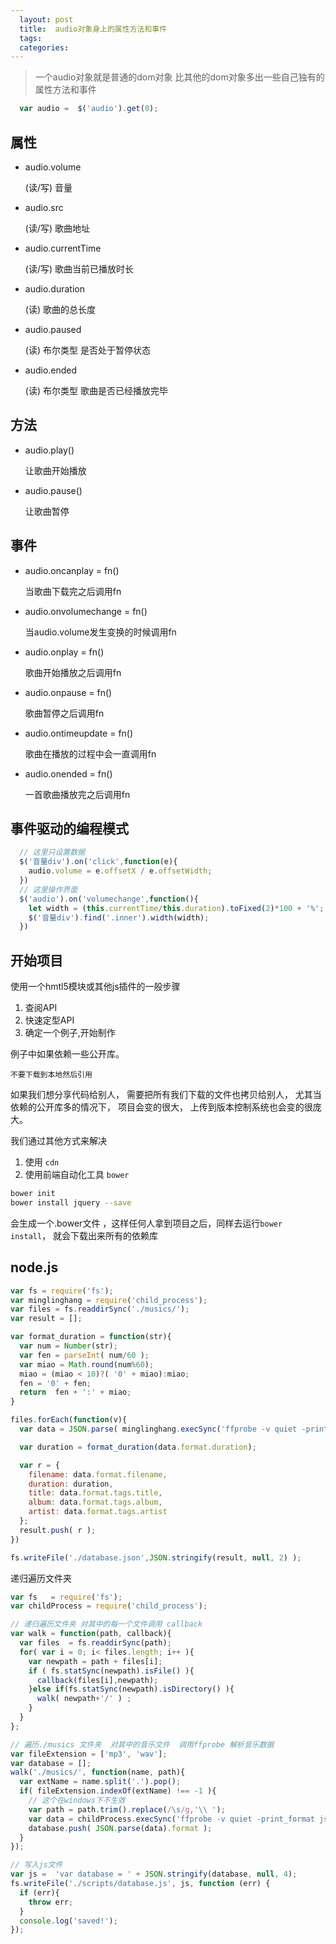 ```yaml
---
  layout: post
  title:  audio对象身上的属性方法和事件
  tags:
  categories:
---
```


> 一个audio对象就是普通的dom对象
> 比其他的dom对象多出一些自己独有的属性方法和事件

```javascript
  var audio =  $('audio').get(0);
```

## 属性

* audio.volume  

  (读/写) 音量

* audio.src    

  (读/写) 歌曲地址

* audio.currentTime

  (读/写) 歌曲当前已播放时长

* audio.duration  

  (读) 歌曲的总长度

* audio.paused

  (读) 布尔类型 是否处于暂停状态

* audio.ended   

  (读) 布尔类型 歌曲是否已经播放完毕

## 方法

* audio.play()

  让歌曲开始播放
* audio.pause()

  让歌曲暂停

## 事件

* audio.oncanplay = fn()  

  当歌曲下载完之后调用fn

* audio.onvolumechange = fn()

  当audio.volume发生变换的时候调用fn

* audio.onplay = fn()  

  歌曲开始播放之后调用fn

* audio.onpause = fn()

  歌曲暂停之后调用fn

* audio.ontimeupdate = fn()  

  歌曲在播放的过程中会一直调用fn

* audio.onended = fn()

  一首歌曲播放完之后调用fn

## 事件驱动的编程模式

```javascript
  // 这里只设置数据
  $('音量div').on('click',function(e){
    audio.volume = e.offsetX / e.offsetWidth;
  })
  // 这里操作界面
  $('audio').on('volumechange',function(){
    let width = (this.currentTime/this.duration).toFixed(2)*100 + '%';
    $('音量div').find('.inner').width(width);
  })
```

## 开始项目

使用一个hmtl5模块或其他js插件的一般步骤

1. 查阅API
2. 快速定型API
3. 确定一个例子,开始制作

例子中如果依赖一些公开库。

`不要下载到本地然后引用`

如果我们想分享代码给别人，
需要把所有我们下载的文件也拷贝给别人，
尤其当依赖的公开库多的情况下，
项目会变的很大，
上传到版本控制系统也会变的很庞大。

我们通过其他方式来解决

1. 使用 `cdn`
2. 使用前端自动化工具 `bower`

```sh
bower init
bower install jquery --save
```

会生成一个.bower文件
，这样任何人拿到项目之后，同样去运行`bower install`， 就会下载出来所有的依赖库


## node.js

```javascript
var fs = require('fs');
var minglinghang = require('child_process');
var files = fs.readdirSync('./musics/');
var result = [];

var format_duration = function(str){
  var num = Number(str);
  var fen = parseInt( num/60 );
  var miao = Math.round(num%60);
  miao = (miao < 10)?( '0' + miao):miao;
  fen = '0' + fen;
  return  fen + ':' + miao;
}

files.forEach(function(v){
  var data = JSON.parse( minglinghang.execSync('ffprobe -v quiet -print_format json   -show_format  "./musics/'+ v +'"'));

  var duration = format_duration(data.format.duration);

  var r = {
    filename: data.format.filename,
    duration: duration,
    title: data.format.tags.title,
    album: data.format.tags.album,
    artist: data.format.tags.artist
  };
  result.push( r );
})

fs.writeFile('./database.json',JSON.stringify(result, null, 2) );
```



递归遍历文件夹

```javascript
var fs   = require('fs');
var childProcess = require('child_process');

// 递归遍历文件夹 对其中的每一个文件调用 callback
var walk = function(path, callback){
  var files  = fs.readdirSync(path);
  for( var i = 0; i< files.length; i++ ){
    var newpath = path + files[i];
    if ( fs.statSync(newpath).isFile() ){
      callback(files[i],newpath);
    }else if(fs.statSync(newpath).isDirectory() ){
      walk( newpath+'/' ) ;
    }
  }
};

// 遍历./musics 文件夹  对其中的音乐文件  调用ffprobe 解析音乐数据
var fileExtension = ['mp3', 'wav'];
var database = [];
walk('./musics/', function(name, path){
  var extName = name.split('.').pop();
  if( fileExtension.indexOf(extName) !== -1 ){
    // 这个在windows下不生效
    var path = path.trim().replace(/\s/g,'\\ ');
    var data = childProcess.execSync('ffprobe -v quiet -print_format json -show_format  ' + path);
    database.push( JSON.parse(data).format );
  }
});

// 写入js文件
var js =  'var database = ' + JSON.stringify(database, null, 4);
fs.writeFile('./scripts/database.js', js, function (err) {
  if (err){
    throw err;
  }
  console.log('saved!');
});
```
